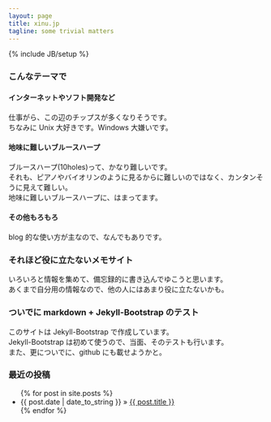 ```yaml
---
layout: page
title: xinu.jp
tagline: some trivial matters
---
```

{% include JB/setup %}

### こんなテーマで
#### インターネットやソフト開発など  
仕事がら、この辺のチップスが多くなりそうです。  
ちなみに Unix 大好きです。Windows 大嫌いです。
#### 地味に難しいブルースハープ  
ブルースハープ(10holes)って、かなり難しいです。  
それも、ピアノやバイオリンのように見るからに難しいのではなく、カンタンそうに見えて難しい。  
地味に難しいブルースハープに、はまってます。
#### その他もろもろ  
blog 的な使い方が主なので、なんでもありです。

### それほど役に立たないメモサイト
いろいろと情報を集めて、備忘録的に書き込んでゆこうと思います。  
あくまで自分用の情報なので、他の人にはあまり役に立たないかも。

### ついでに markdown + Jekyll-Bootstrap のテスト
このサイトは Jekyll-Bootstrap で作成しています。  
Jekyll-Bootstrap は初めて使うので、当面、そのテストも行います。  
また、更についでに、github にも載せようかと。

### 最近の投稿

<ul class="posts">
  {% for post in site.posts %}
    <li><span>{{ post.date | date_to_string }}</span> &raquo; <a href="{{ BASE_PATH }}{{ post.url }}">{{ post.title }}</a></li>
  {% endfor %}
</ul>
